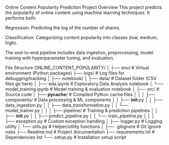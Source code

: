 Online Content Popularity Prediction
Project Overview
This project predicts the popularity of online content using machine learning techniques. It performs both:

Regression: Predicting the log of the number of shares.

Classification: Categorizing content popularity into classes (low, medium, high).

The end-to-end pipeline includes data ingestion, preprocessing, model training with hyperparameter tuning, and evaluation.

File Structure
ONLINE_CONTENT_POPULARITY/
│
├── env/                         # Virtual environment (Python packages)
├── logs/                        # Log files for debugging/tracking
│
├── notebook/
│   ├── data/                    # Dataset folder (CSV files go here)
│   ├── eda.ipynb                # Exploratory Data Analysis notebook
│   └── model_training.ipynb     # Model training & evaluation notebook
│
├── src/                         # Source code
│   ├── __pycache__/             # Compiled Python cache files
│   │
│   ├── components/              # Data processing & ML components
│   │   ├── __init__.py
│   │   ├── data_ingestion.py
│   │   ├── data_transformation.py
│   │   └── model_trainer.py
│   │
│   ├── pipeline/                # Training & prediction pipelines
│   │   ├── __init__.py
│   │   ├── predict_pipeline.py
│   │   └── train_pipeline.py
│   │
│   ├── exception.py             # Custom exception handling
│   ├── logger.py                # Logging utility
│   └── utils.py                 # Helper/utility functions
│
├── .gitignore                   # Git ignore rules
├── Readme.md                    # Project documentation
├── requirements.txt             # Dependencies list
└── setup.py                     # Installation setup script
